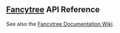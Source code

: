 ## [Fancytree](https://github.com/mar10/fancytree/) API Reference

See also the [Fancytree Documentation Wiki](https://github.com/mar10/fancytree/wiki/).
